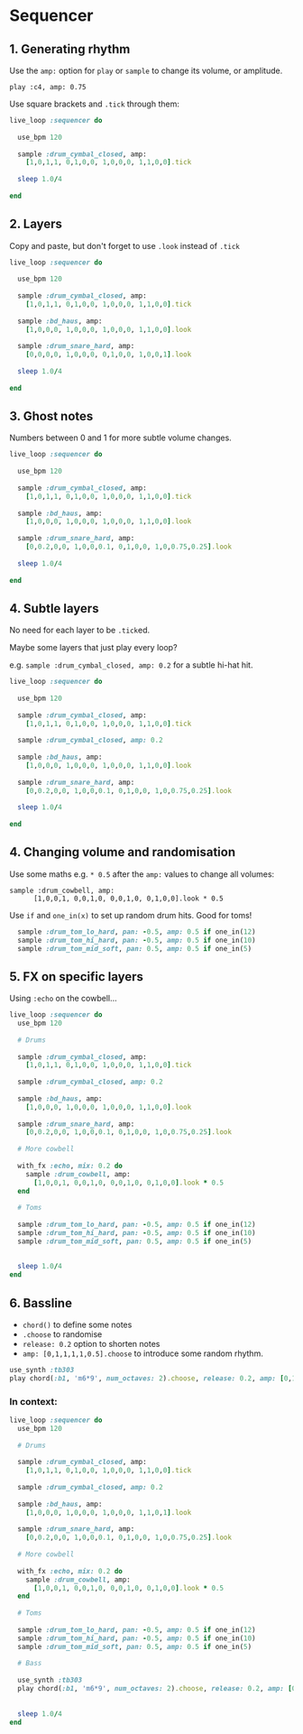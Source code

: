 # Sequencer

## 1. Generating rhythm

Use the `amp:` option for `play` or `sample` to change its volume, or amplitude.

`play :c4, amp: 0.75`

Use square brackets and `.tick` through them:

```ruby
live_loop :sequencer do
  
  use_bpm 120
  
  sample :drum_cymbal_closed, amp:
    [1,0,1,1, 0,1,0,0, 1,0,0,0, 1,1,0,0].tick
  
  sleep 1.0/4
  
end
```

## 2. Layers

Copy and paste, but don't forget to use `.look` instead of `.tick`

```ruby
live_loop :sequencer do
  
  use_bpm 120
  
  sample :drum_cymbal_closed, amp:
    [1,0,1,1, 0,1,0,0, 1,0,0,0, 1,1,0,0].tick
  
  sample :bd_haus, amp:
    [1,0,0,0, 1,0,0,0, 1,0,0,0, 1,1,0,0].look
  
  sample :drum_snare_hard, amp:
    [0,0,0,0, 1,0,0,0, 0,1,0,0, 1,0,0,1].look
  
  sleep 1.0/4
  
end
```

## 3. Ghost notes

Numbers between 0 and 1 for more subtle volume changes.

```ruby
live_loop :sequencer do
  
  use_bpm 120
  
  sample :drum_cymbal_closed, amp:
    [1,0,1,1, 0,1,0,0, 1,0,0,0, 1,1,0,0].tick
  
  sample :bd_haus, amp:
    [1,0,0,0, 1,0,0,0, 1,0,0,0, 1,1,0,0].look
  
  sample :drum_snare_hard, amp:
    [0,0.2,0,0, 1,0,0,0.1, 0,1,0,0, 1,0,0.75,0.25].look
  
  sleep 1.0/4
  
end
```

## 4. Subtle layers

No need for each layer to be `.tick`ed.

Maybe some layers that just play every loop?

e.g. `sample :drum_cymbal_closed, amp: 0.2` for a subtle hi-hat hit.

```ruby
live_loop :sequencer do
  
  use_bpm 120
  
  sample :drum_cymbal_closed, amp:
    [1,0,1,1, 0,1,0,0, 1,0,0,0, 1,1,0,0].tick
  
  sample :drum_cymbal_closed, amp: 0.2
  
  sample :bd_haus, amp:
    [1,0,0,0, 1,0,0,0, 1,0,0,0, 1,1,0,0].look
  
  sample :drum_snare_hard, amp:
    [0,0.2,0,0, 1,0,0,0.1, 0,1,0,0, 1,0,0.75,0.25].look
  
  sleep 1.0/4
  
end
```

## 4. Changing volume and randomisation

Use some maths e.g. `* 0.5` after the `amp:` values to change all volumes:

```
sample :drum_cowbell, amp:
      [1,0,0,1, 0,0,1,0, 0,0,1,0, 0,1,0,0].look * 0.5
```

Use `if` and `one_in(x)` to set up random drum hits. Good for toms!

```ruby
  sample :drum_tom_lo_hard, pan: -0.5, amp: 0.5 if one_in(12)
  sample :drum_tom_hi_hard, pan: -0.5, amp: 0.5 if one_in(10)
  sample :drum_tom_mid_soft, pan: 0.5, amp: 0.5 if one_in(5)
```
  
## 5. FX on specific layers

Using `:echo` on the cowbell...

```ruby
live_loop :sequencer do
  use_bpm 120
   
  # Drums
  
  sample :drum_cymbal_closed, amp:
    [1,0,1,1, 0,1,0,0, 1,0,0,0, 1,1,0,0].tick
  
  sample :drum_cymbal_closed, amp: 0.2
  
  sample :bd_haus, amp:
    [1,0,0,0, 1,0,0,0, 1,0,0,0, 1,1,0,0].look
  
  sample :drum_snare_hard, amp:
    [0,0.2,0,0, 1,0,0,0.1, 0,1,0,0, 1,0,0.75,0.25].look
  
  # More cowbell
  
  with_fx :echo, mix: 0.2 do
    sample :drum_cowbell, amp:
      [1,0,0,1, 0,0,1,0, 0,0,1,0, 0,1,0,0].look * 0.5
  end
  
  # Toms
  
  sample :drum_tom_lo_hard, pan: -0.5, amp: 0.5 if one_in(12)
  sample :drum_tom_hi_hard, pan: -0.5, amp: 0.5 if one_in(10)
  sample :drum_tom_mid_soft, pan: 0.5, amp: 0.5 if one_in(5)
  
  
  sleep 1.0/4
end
```

## 6. Bassline

* `chord()` to define some notes
* `.choose` to randomise
* `release: 0.2` option to shorten notes
* `amp: [0,1,1,1,1,0.5].choose` to introduce some random rhythm. 


```ruby
use_synth :tb303
play chord(:b1, 'm6*9', num_octaves: 2).choose, release: 0.2, amp: [0,1,1,1,1,0.5].choose
```

### In context:

```ruby
live_loop :sequencer do
  use_bpm 120
  
  # Drums
  
  sample :drum_cymbal_closed, amp:
    [1,0,1,1, 0,1,0,0, 1,0,0,0, 1,1,0,0].tick
  
  sample :drum_cymbal_closed, amp: 0.2
  
  sample :bd_haus, amp:
    [1,0,0,0, 1,0,0,0, 1,0,0,0, 1,1,0,1].look
  
  sample :drum_snare_hard, amp:
    [0,0.2,0,0, 1,0,0,0.1, 0,1,0,0, 1,0,0.75,0.25].look
  
  # More cowbell
  
  with_fx :echo, mix: 0.2 do
    sample :drum_cowbell, amp:
      [1,0,0,1, 0,0,1,0, 0,0,1,0, 0,1,0,0].look * 0.5
  end
  
  # Toms
  
  sample :drum_tom_lo_hard, pan: -0.5, amp: 0.5 if one_in(12)
  sample :drum_tom_hi_hard, pan: -0.5, amp: 0.5 if one_in(10)
  sample :drum_tom_mid_soft, pan: 0.5, amp: 0.5 if one_in(5)
  
  # Bass
  
  use_synth :tb303
  play chord(:b1, 'm6*9', num_octaves: 2).choose, release: 0.2, amp: [0,1,1,1,1,0.5].choose
  
  
  sleep 1.0/4
end
```

